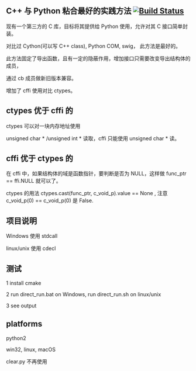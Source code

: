 ﻿
## C++ 与 Python 粘合最好的实践方法 [![Build Status](https://travis-ci.org/fooofei/cpp_python_wrapper.svg?branch=master)](https://travis-ci.org/fooofei/cpp_python_wrapper)

现有一个第三方的 C 库，目标将其提供给 Python 使用，允许对其 C 接口简单封装。

对比过 Cython(可以写 C++ class), Python COM, swig， 此方法是最好的。

此方法固定了导出函数，且有一定的隐蔽作用，增加接口只需要改变导出结构体的成员，

通过 cb 成员做新旧版本兼容。

增加了 cffi 使用对比 ctypes。


## ctypes 优于 cffi 的

ctypes 可以对一块内存地址使用 

unsigned char * /unsigned int * 读取，cffi 只能使用 unsigned char * 读。


## cffi 优于 ctypes 的

在 cffi 中，如果结构体的域是函数指针，要判断是否为 NULL，这样做 func_ptr == ffi.NULL 就可以了。

ctypes 的用法  ctypes.cast(func_ptr, c_void_p).value == None , 注意 c_void_p(0) == c_void_p(0) 是 False.

## 项目说明

Windows 使用 stdcall

linux/unix 使用 cdecl

## 测试

1 install cmake

2 run direct_run.bat on Windows, run direct_run.sh on linux/unix

3 see output


## platforms

python2

win32, linux, macOS


clear.py 不再使用